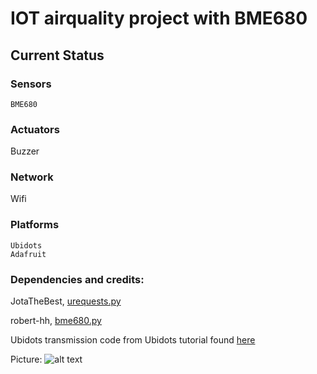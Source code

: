# IOT airquality project with BME680
## Current Status
### Sensors
    BME680
    
### Actuators    
  Buzzer
  
### Network
  Wifi
  
### Platforms
    Ubidots
    Adafruit
    
### Dependencies and credits:

JotaTheBest, [urequests.py](https://github.com/jotathebest/micropython-lib/blob/master/urequests/urequests.py)

robert-hh,  [bme680.py](https://github.com/robert-hh/BME680-Micropython)

Ubidots transmission code from Ubidots tutorial found [here](https://help.ubidots.com/en/articles/961994-connect-any-pycom-board-to-ubidots-using-wi-fi-over-http)

Picture: 
![alt text](https://github.com/hd1966/markdown-here/raw/master/airquality/connections/air.png "Logo Title Text 1")
